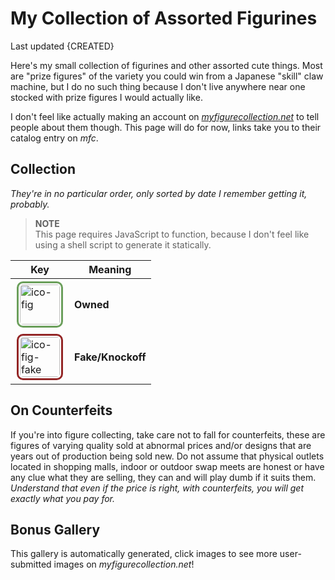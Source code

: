 <!-- started 2022/4/21 -->

# My Collection of Assorted Figurines
Last updated {CREATED}


Here's my small collection of figurines and other assorted cute things.
Most are "prize figures" of the variety you could win from a Japanese "skill" claw machine,
but I do no such thing because I don't live anywhere near one stocked with prize figures I would actually like.

<!-- Did you know that limited run collectible lumps of PVC and ABS appreciate in value over time the longer they've been out of production? -->
I don't feel like actually making an account on _[myfigurecollection.net](https://myfigurecollection.net)_ to tell people about them though.
This page will do for now, links take you to their catalog entry on _mfc_.

## Collection
_They're in no particular order, only sorted by date I remember getting it, probably._

<div id="fig-thumbs">
<noscript>
<blockquote>
<p><strong>NOTE</strong><br/>
	This page requires JavaScript to function, because I don't feel like using a shell script to generate it statically.</p>
</blockquote>
</noscript>

</div>

<div class="aside right">

| Key | Meaning |
| -- | -- |
| ![ico-fig](https://static.myfigurecollection.net/pics/figure/186.jpg) | **Owned** |
| ![ico-fig-fake](https://static.myfigurecollection.net/pics/figure/186.jpg) | **Fake/Knockoff** |

</div>

## On Counterfeits
If you're into figure collecting, take care not to fall for counterfeits, these are figures of varying quality sold at abnormal prices and/or designs that are years out of production being sold new.
Do not assume that physical outlets located in shopping malls, indoor or outdoor swap meets are honest or have any clue what they are selling, they can and will play dumb if it suits them.
_Understand that even if the price is right, with counterfeits, you will get exactly what you pay for._

## Bonus Gallery
This gallery is automatically generated, click images to see more user-submitted images on _myfigurecollection.net_!

<div class="gallery" id="fig-gallery">
</div>

<style type="text/css">
	[alt*="fig"] {
		border-radius: 10px;
		border: 3px #6b9f5b solid;
		padding: 2px;
		margin: 2px;
		height: 64px;
		width: 64px;
	}
	[alt*="fake"] {
		border: 3px #932525 solid;
	}
</style>

<script type="text/javascript">
/* <![CDATA[ */
'use strict';

var figs = [
	/* ids prepended with x are knockoffs */
	[ '1216990', 'racing miku 2021 espresto' ],
	[ '1035745', "mega 39's breathe you SPM miku" ],
	[ '1112719', 'miku big nuigurumi plush' ],
	[ '756832', 'hatsune miku 2nd season Spring ver.' ],
	[ '776143', 'hatsune miku 2nd season Summer ver.' ],
	[ '4741', 'hatsune miku EX figure 2009' ],
	[ '1150601', 'miku nesoberi nuigurumi (extra tiny)' ],
	[ '798190', 'sakura miku SPM' ],
	[ '720383', 'fate/extella link astolfo SPM' ],
	[ '693275', 'miku mega jumbo nuigurumi plush 2018' ],
	[ '675904', 'gochiusa sxarp nendoroid #929' ],
	[ '689123', 'snow princess miku nendoroid #1000' ],
	[ '464596', 'konosuba megumin nendoroid #725' ],
	[ '440687', 'project diva X SPM miku' ],
	[ '583734', 'izayoi sakura prize figure' ],
	[ '200768', 'funko pop rocks miku #39' ],
	[ '246546', 'project diva F2nd miku' ],
	[ 'x287774', 'umaru-chan nendoroid #524' ],
	[ 'x26113', 'snow miku nendoroid #150' ],
	[ '198604', 'project diva 2nd miku' ],
	[ '47413', 'kogami akira lucky star banpresto' ],
	[ '167123', 'project diva arcade miku 2012' ],
	[ '100292', 'hatsune miku plush great eastern 2012' ],
];

var thumbs = document.getElementById('fig-thumbs');
var gallery = document.getElementById('fig-gallery');

for (var i in figs) {
	var id = figs[i][0];
	var title = figs[i][1];
	var alt = 'ico-fig';
	if (id.charAt(0) == 'x') {
		id = id.slice(1);
		alt = alt + '-fake';
	}

	var l1, l2, l3;

	/* icons */
	l1 = document.createElement('a');
	l1.href= "https://myfigurecollection.net/item/" + id;

		l2 = document.createElement('img');
		l2.alt = alt;
		l2.title = title;
		l2.src = "https://static.myfigurecollection.net/pics/figure/" + id + ".jpg";
		l1.appendChild(l2);

	thumbs.appendChild(l1);

	/* gallery */
	l1 = document.createElement('p');

		l2 = document.createElement('a');
		l2.href = "https://myfigurecollection.net/pictures.php?itemId=" + id;

			l3 = document.createElement('img');
			l3.src = "https://static.myfigurecollection.net/pics/figure/big/" + id + ".jpg";
			l3.title = title;
			l3.alt = 'nolink';
			l2.appendChild(l3);

	l1.appendChild(l2);
	gallery.appendChild(l1);
}

/* ]]> */
</script>

